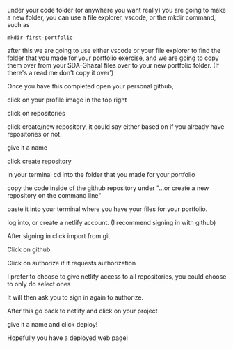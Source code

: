 under your code folder (or anywhere you want really) you are going to make a new folder, you can use a file explorer, vscode, or the mkdir command, such as 

```
mkdir first-portfolio
```

after this we are going to use either vscode or your file explorer to find the folder that you made for your portfolio exercise, and we are going to copy them over from your SDA-Ghazal files over to your new portfolio folder. (If there's a read me don't copy it over')

Once you have this completed open your personal github, 

click on your profile image in the top right

click on repositories

click create/new repository, it could say either based on if you already have repositories or not.

give it a name

click create repository

in your terminal cd into the folder that you made for your portfolio

copy the code inside of the github repository under "...or create a new repository on the command line"

paste it into your terminal where you have your files for your portfolio.

log into, or create a netlify account. (I recommend signing in with github)

After signing in click import from git

Click on github

Click on authorize if it requests authorization

I prefer to choose to give netlify access to all repositories, you could choose to only do select ones

It will then ask you to sign in again to authorize. 

After this go back to netlify and click on your project

give it a name and click deploy!

Hopefully you have a deployed web page!